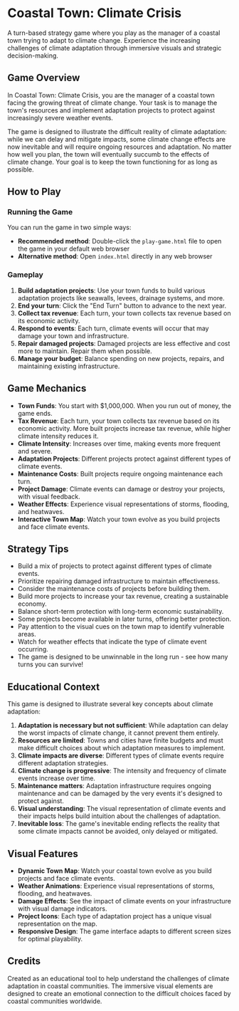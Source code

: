 # Coastal Town: Climate Crisis

A turn-based strategy game where you play as the manager of a coastal town trying to adapt to climate change. Experience the increasing challenges of climate adaptation through immersive visuals and strategic decision-making.

## Game Overview

In Coastal Town: Climate Crisis, you are the manager of a coastal town facing the growing threat of climate change. Your task is to manage the town's resources and implement adaptation projects to protect against increasingly severe weather events.

The game is designed to illustrate the difficult reality of climate adaptation: while we can delay and mitigate impacts, some climate change effects are now inevitable and will require ongoing resources and adaptation. No matter how well you plan, the town will eventually succumb to the effects of climate change. Your goal is to keep the town functioning for as long as possible.

## How to Play

### Running the Game

You can run the game in two simple ways:

- **Recommended method**: Double-click the `play-game.html` file to open the game in your default web browser
- **Alternative method**: Open `index.html` directly in any web browser

### Gameplay

1. **Build adaptation projects**: Use your town funds to build various adaptation projects like seawalls, levees, drainage systems, and more.
2. **End your turn**: Click the "End Turn" button to advance to the next year.
3. **Collect tax revenue**: Each turn, your town collects tax revenue based on its economic activity.
4. **Respond to events**: Each turn, climate events will occur that may damage your town and infrastructure.
5. **Repair damaged projects**: Damaged projects are less effective and cost more to maintain. Repair them when possible.
6. **Manage your budget**: Balance spending on new projects, repairs, and maintaining existing infrastructure.

## Game Mechanics

- **Town Funds**: You start with $1,000,000. When you run out of money, the game ends.
- **Tax Revenue**: Each turn, your town collects tax revenue based on its economic activity. More built projects increase tax revenue, while higher climate intensity reduces it.
- **Climate Intensity**: Increases over time, making events more frequent and severe.
- **Adaptation Projects**: Different projects protect against different types of climate events.
- **Maintenance Costs**: Built projects require ongoing maintenance each turn.
- **Project Damage**: Climate events can damage or destroy your projects, with visual feedback.
- **Weather Effects**: Experience visual representations of storms, flooding, and heatwaves.
- **Interactive Town Map**: Watch your town evolve as you build projects and face climate events.

## Strategy Tips

- Build a mix of projects to protect against different types of climate events.
- Prioritize repairing damaged infrastructure to maintain effectiveness.
- Consider the maintenance costs of projects before building them.
- Build more projects to increase your tax revenue, creating a sustainable economy.
- Balance short-term protection with long-term economic sustainability.
- Some projects become available in later turns, offering better protection.
- Pay attention to the visual cues on the town map to identify vulnerable areas.
- Watch for weather effects that indicate the type of climate event occurring.
- The game is designed to be unwinnable in the long run - see how many turns you can survive!

## Educational Context

This game is designed to illustrate several key concepts about climate adaptation:

1. **Adaptation is necessary but not sufficient**: While adaptation can delay the worst impacts of climate change, it cannot prevent them entirely.
2. **Resources are limited**: Towns and cities have finite budgets and must make difficult choices about which adaptation measures to implement.
3. **Climate impacts are diverse**: Different types of climate events require different adaptation strategies.
4. **Climate change is progressive**: The intensity and frequency of climate events increase over time.
5. **Maintenance matters**: Adaptation infrastructure requires ongoing maintenance and can be damaged by the very events it's designed to protect against.
6. **Visual understanding**: The visual representation of climate events and their impacts helps build intuition about the challenges of adaptation.
7. **Inevitable loss**: The game's inevitable ending reflects the reality that some climate impacts cannot be avoided, only delayed or mitigated.

## Visual Features

- **Dynamic Town Map**: Watch your coastal town evolve as you build projects and face climate events.
- **Weather Animations**: Experience visual representations of storms, flooding, and heatwaves.
- **Damage Effects**: See the impact of climate events on your infrastructure with visual damage indicators.
- **Project Icons**: Each type of adaptation project has a unique visual representation on the map.
- **Responsive Design**: The game interface adapts to different screen sizes for optimal playability.

## Credits

Created as an educational tool to help understand the challenges of climate adaptation in coastal communities. The immersive visual elements are designed to create an emotional connection to the difficult choices faced by coastal communities worldwide.
